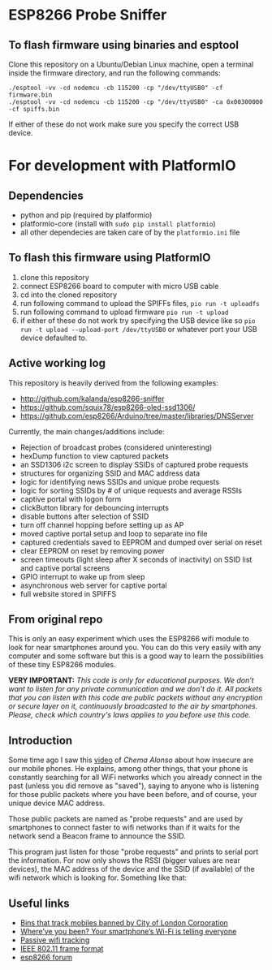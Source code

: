# ESP8266 Probe Sniffer

## To flash firmware using binaries and esptool
Clone this repository on a Ubuntu/Debian Linux machine, open a terminal inside the firmware directory, and run the following commands:
```
./esptool -vv -cd nodemcu -cb 115200 -cp "/dev/ttyUSB0" -cf firmware.bin  
./esptool -vv -cd nodemcu -cb 115200 -cp "/dev/ttyUSB0" -ca 0x00300000 -cf spiffs.bin  
```
If either of these do not work make sure you specify the correct USB device.



# For development with PlatformIO
## Dependencies
* python and pip (required by platformio)
* platformio-core (install with ```sudo pip install platformio```)
* all other dependecies are taken care of by the ```platformio.ini``` file

## To flash this firmware using PlatformIO
1. clone this repository
2. connect ESP8266 board to computer with micro USB cable
3. cd into the cloned repository 
4. run following command to upload the SPIFFs files, ```pio run -t uploadfs```
5. run following command to upload firmware ```pio run -t upload```
6. if either of these do not work try specifying the USB device like so ```pio run -t upload --upload-port /dev/ttyUSB0``` or whatever port your USB device defaulted to.

## Active working log
This repository is heavily derived from the following examples:  
* http://github.com/kalanda/esp8266-sniffer
* https://github.com/squix78/esp8266-oled-ssd1306/ 
* https://github.com/esp8266/Arduino/tree/master/libraries/DNSServer

Currently, the main changes/additions include:  
* Rejection of broadcast probes (considered uninteresting)  
* hexDump function to view captured packets  
* an SSD1306 i2c screen to display SSIDs of captured probe requests
* structures for organizing SSID and MAC address data
* logic for identifying news SSIDs and unique probe requests
* logic for sorting SSIDs by # of unique requests and average RSSIs
* captive portal with logon form  
* clickButton library for debouncing interrupts
* disable buttons after selection of SSID
* turn off channel hopping before setting up as AP
* moved captive portal setup and loop to separate ino file
* captured credentials saved to EEPROM and dumped over serial on reset
* clear EEPROM on reset by removing power
* screen timeouts (light sleep after X seconds of inactivity) on SSID list and captive portal screens
* GPIO interrupt to wake up from sleep 
* asynchronous web server for captive portal
* full website stored in SPIFFS

## From original repo
This is only an easy experiment which uses the ESP8266 wifi module to look for near smartphones around you. You can do this very easily with any computer and some software but this is a good way to learn the possibilities of these tiny ESP8266 modules.

**VERY IMPORTANT:** *This code is only for educational purposes. We don’t want to listen for any private communication and we don't do it. All packets that you can listen with this code are public packets without any encryption or secure layer on it, continuously broadcasted to the air by smartphones. Please, check which country's laws applies to you before use this code.*

## Introduction

Some time ago I saw this [video](https://youtu.be/DbqkBAjId_U?t=405) of *Chema Alonso* about how insecure are our mobile phones. He explains, among other things, that your phone is constantly searching for all WiFi networks which you already connect  in the past (unless you did remove as "saved"), saying to anyone who is listening for those public packets where you have been before, and of course, your unique device MAC address.

Those public packets are named as "probe requests" and are used by smartphones to connect faster to wifi networks than if it waits for the network send a Beacon frame to announce the SSID.

This program just listen for those "probe requests" and prints to serial port the information. For now only shows the RSSI (bigger values are near devices), the MAC address of the device and the SSID (if available) of the wifi network which is looking for. Something like that:

## Useful links

- [Bins that track mobiles banned by City of London Corporation](http://www.telegraph.co.uk/technology/news/10237811/Bins-that-track-mobiles-banned-by-City-of-London-Corporation.html)
- [Where’ve you been? Your smartphone’s Wi-Fi is telling everyone](http://arstechnica.com/information-technology/2014/11/where-have-you-been-your-smartphones-wi-fi-is-telling-everyone/)
- [Passive wifi tracking](http://edwardkeeble.com/2014/02/passive-wifi-tracking/)
- [IEEE 802.11 frame format](http://www.studioreti.it/slide/802-11-Frame_E_C.pdf)
- [esp8266 forum](http://www.esp8266.com/viewtopic.php?f=6&t=1589)
